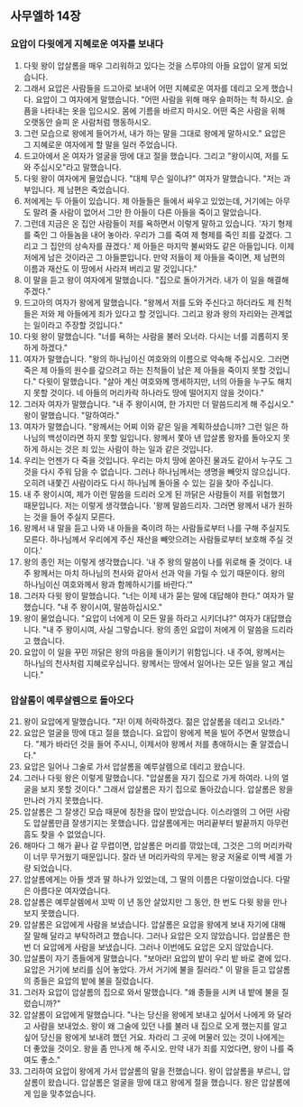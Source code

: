 ## 사무엘하 14장

### 요압이 다윗에게 지혜로운 여자를 보내다
1. 다윗 왕이 압살롬을 매우 그리워하고 있다는 것을 스루야의 아들 요압이 알게 되었습니다.
2. 그래서 요압은 사람들을 드고아로 보내어 어떤 지혜로운 여자를 데리고 오게 했습니다. 요압이 그 여자에게 말했습니다. "어떤 사람을 위해 매우 슬퍼하는 척 하시오. 슬픔을 나타내는 옷을 입으시오. 몸에 기름을 바르지 마시오. 어떤 죽은 사람을 위해 오랫동안 슬피 운 사람처럼 행동하시오.
3. 그런 모습으로 왕에게 들어가서, 내가 하는 말을 그대로 왕에게 말하시오." 요압은 그 지혜로운 여자에게 할 말을 일러 주었습니다.
4. 드고아에서 온 여자가 얼굴을 땅에 대고 절을 했습니다. 그리고 "왕이시여, 저를 도와 주십시오"라고 말했습니다.
5. 다윗 왕이 여자에게 물었습니다. "대체 무슨 일이냐?" 여자가 말했습니다. "저는 과부입니다. 제 남편은 죽었습니다.
6. 저에게는 두 아들이 있습니다. 제 아들들은 들에서 싸우고 있었는데, 거기에는 아무도 말려 줄 사람이 없어서 그만 한 아들이 다른 아들을 죽이고 말았습니다.
7. 그런데 지금은 온 집안 사람들이 저를 욕하면서 이렇게 말하고 있습니다. '자기 형제를 죽인 그 아들놈을 내어 놓아라. 우리가 그를 죽여 제 형제를 죽인 죄를 갚겠다. 그리고 그 집안의 상속자를 끊겠다.' 제 아들은 마지막 불씨와도 같은 아들입니다. 이제 저에게 남은 것이라곤 그 아들뿐입니다. 만약 저들이 제 아들을 죽이면, 제 남편의 이름과 재산도 이 땅에서 사라져 버리고 말 것입니다."
8. 이 말을 듣고 왕이 여자에게 말했습니다. "집으로 돌아가거라. 내가 이 일을 해결해 주겠다."
9. 드고아의 여자가 왕에게 말했습니다. "왕께서 저를 도와 주신다고 하더라도 제 친척들은 저와 제 아들에게 죄가 있다고 할 것입니다. 그리고 왕과 왕의 자리와는 관계없는 일이라고 주장할 것입니다."
10. 다윗 왕이 말했습니다. "너를 욕하는 사람을 불러 오너라. 다시는 너를 괴롭히지 못하게 하겠다."
11. 여자가 말했습니다. "왕의 하나님이신 여호와의 이름으로 약속해 주십시오. 그러면 죽은 제 아들의 원수를 갚으려고 하는 친척들이 남은 제 아들을 죽이지 못할 것입니다." 다윗이 말했습니다. "살아 계신 여호와께 맹세하지만, 너의 아들을 누구도 해치지 못할 것이다. 네 아들의 머리카락 하나라도 땅에 떨어지지 않을 것이다."
12. 그러자 여자가 말했습니다. "내 주 왕이시여, 한 가지만 더 말씀드리게 해 주십시오." 왕이 말했습니다. "말하여라."
13. 여자가 말했습니다. "왕께서는 어찌 이와 같은 일을 계획하셨습니까? 그런 일은 하나님의 백성이라면 하지 못할 일입니다. 왕께서 쫓아 낸 압살롬 왕자를 돌아오지 못하게 하시는 것은 죄 있는 사람이 하는 일과 같은 것입니다.
14. 우리는 언젠가 다 죽을 것입니다. 우리는 마치 땅에 쏟아진 물과도 같아서 누구도 그것을 다시 주워 담을 수 없습니다. 그러나 하나님께서는 생명을 빼앗지 않으십니다. 오히려 내쫓긴 사람이라도 다시 하나님께 돌아올 수 있는 길을 찾아 주십니다.
15. 내 주 왕이시여, 제가 이런 말씀을 드리러 오게 된 까닭은 사람들이 저를 위협했기 때문입니다. 저는 이렇게 생각했습니다. '왕께 말씀드리자. 그러면 왕께서 내가 원하는 것을 들어 주실지 모른다.
16. 왕께서 내 말을 듣고 나와 내 아들을 죽이려 하는 사람들로부터 나를 구해 주실지도 모른다. 하나님께서 우리에게 주신 재산을 빼앗으려는 사람들로부터 보호해 주실 것이다.'
17. 왕의 종인 저는 이렇게 생각했습니다. '내 주 왕의 말씀이 나를 위로해 줄 것이다. 내 주 왕께서는 마치 하나님의 천사와 같아서 선과 악을 가릴 수 있기 때문이다. 왕의 하나님이신 여호와께서 왕과 함께하시기를 바란다.'"
18. 그러자 다윗 왕이 말했습니다. "너는 이제 내가 묻는 말에 대답해야 한다." 여자가 말했습니다. "내 주 왕이시여, 말씀하십시오."
19. 왕이 물었습니다. "요압이 너에게 이 모든 말을 하라고 시키더냐?" 여자가 대답했습니다. "내 주 왕이시여, 사실 그렇습니다. 왕의 종인 요압이 저에게 이 말씀을 드리라고 했습니다.
20. 요압이 이 일을 꾸민 까닭은 왕의 마음을 돌이키기 위함입니다. 내 주여, 왕께서는 하나님의 천사처럼 지혜로우십니다. 왕께서는 땅에서 일어나는 모든 일을 알고 계십니다."
### 압살롬이 예루살렘으로 돌아오다
21. 왕이 요압에게 말했습니다. "자! 이제 허락하겠다. 젊은 압살롬을 데리고 오너라."
22. 요압은 얼굴을 땅에 대고 절을 했습니다. 요압이 왕에게 복을 빌어 주면서 말했습니다. "제가 바라던 것을 들어 주시니, 이제서야 왕께서 저를 총애하시는 줄 알겠습니다."
23. 요압은 일어나 그술로 가서 압살롬을 예루살렘으로 데리고 왔습니다.
24. 그러나 다윗 왕은 이렇게 말했습니다. "압살롬을 자기 집으로 가게 하여라. 나의 얼굴을 보지 못할 것이다." 그래서 압살롬은 자기 집으로 돌아갔습니다. 압살롬은 왕을 만나러 가지 못했습니다.
25. 압살롬은 그 잘생긴 모습 때문에 칭찬을 많이 받았습니다. 이스라엘의 그 어떤 사람도 압살롬만큼 잘생기지는 못했습니다. 압살롬에게는 머리끝부터 발끝까지 아무런 흠도 찾을 수 없었습니다.
26. 해마다 그 해가 끝나 갈 무렵이면, 압살롬은 머리를 깎았는데, 그것은 그의 머리카락이 너무 무거웠기 때문입니다. 잘라 낸 머리카락의 무게는 왕궁 저울로 이백 세겔 가량 되었습니다.
27. 압살롬에게는 아들 셋과 딸 하나가 있었는데, 그 딸의 이름은 다말이었습니다. 다말은 아름다운 여자였습니다.
28. 압살롬은 예루살렘에서 꼬박 이 년 동안 살았지만 그 동안, 한 번도 다윗 왕을 만나 보지 못했습니다.
29. 압살롬은 요압에게 사람을 보냈습니다. 압살롬은 요압을 왕에게 보내 자기에 대해 잘 말해 달라고 부탁하려고 했습니다. 그러나 요압은 오지 않았습니다. 압살롬은 한 번 더 요압에게 사람을 보냈습니다. 그러나 이번에도 요압은 오지 않았습니다.
30. 압살롬이 자기 종들에게 말했습니다. "보아라! 요압의 밭이 우리 밭 바로 곁에 있다. 요압은 거기에 보리를 심어 놓았다. 가서 거기에 불을 질러라." 이 말을 듣고 압살롬의 종들은 요압의 밭에 불을 질렀습니다.
31. 그러자 요압이 압살롬의 집으로 와서 말했습니다. "왜 종들을 시켜 내 밭에 불을 질렀습니까?"
32. 압살롬이 요압에게 말했습니다. "나는 당신을 왕에게 보내고 싶어서 나에게 와 달라고 사람을 보내었소. 왕이 왜 그술에 있던 나를 불러 내 집으로 오게 했는지를 알고 싶어 당신을 왕에게 보내려 했던 거요. 차라리 그 곳에 머물러 있는 것이 나에게는 더 좋았을 것이오. 왕을 좀 만나게 해 주시오. 만약 내가 죄를 지었다면, 왕이 나를 죽여도 좋소."
33. 그리하여 요압이 왕에게 가서 압살롬의 말을 전했습니다. 왕이 압살롬을 부르니, 압살롬이 왔습니다. 압살롬은 얼굴을 땅에 대고 왕에게 절을 했습니다. 왕은 압살롬에게 입을 맞추었습니다.